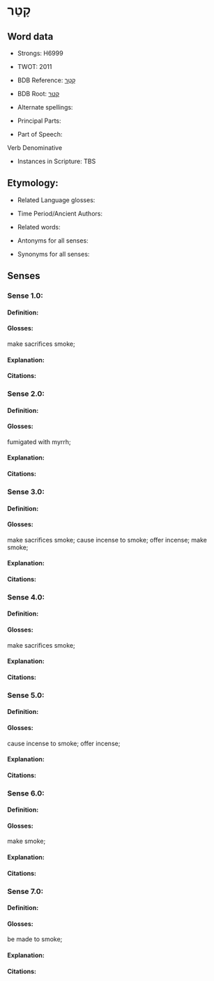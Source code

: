 # קָטַר

<!-- Status: S2="NeedsEdits" -->
<!-- Lexica used for edits:   -->

## Word data

* Strongs: H6999

* TWOT: 2011

* BDB Reference: [קָטַר](rc://en/bdb/dict/s.bg.af)

* BDB Root: [קטר](rc://en/bdb/dict/s.bg.aa)

* Alternate spellings:

* Principal Parts:

* Part of Speech:

Verb Denominative

* Instances in Scripture: TBS

## Etymology:

* Related Language glosses:

* Time Period/Ancient Authors:

* Related words:

* Antonyms for all senses:

* Synonyms for all senses:

## Senses

### Sense 1.0:

#### Definition:

#### Glosses:

make sacrifices smoke; 

#### Explanation:

#### Citations:



### Sense 2.0:

#### Definition:

#### Glosses:

fumigated with myrrh; 

#### Explanation:

#### Citations:



### Sense 3.0:

#### Definition:

#### Glosses:

make sacrifices smoke; cause incense to smoke; offer incense; make smoke; 

#### Explanation:

#### Citations:



### Sense 4.0:

#### Definition:

#### Glosses:

make sacrifices smoke; 

#### Explanation:

#### Citations:



### Sense 5.0:

#### Definition:

#### Glosses:

cause incense to smoke; offer incense; 

#### Explanation:

#### Citations:



### Sense 6.0:

#### Definition:

#### Glosses:

make smoke; 

#### Explanation:

#### Citations:



### Sense 7.0:

#### Definition:

#### Glosses:

be made to smoke; 

#### Explanation:

#### Citations:



